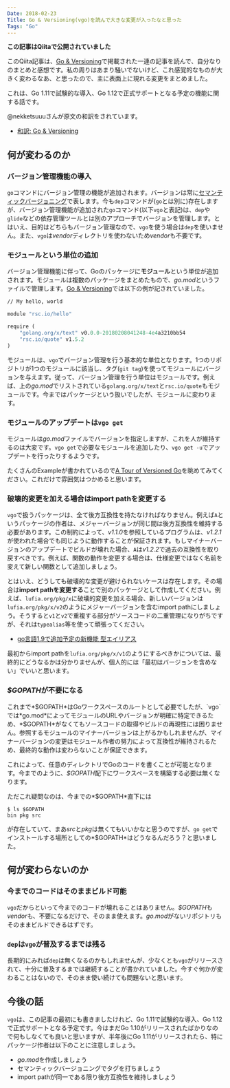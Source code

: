 ```yaml
---
Date: 2018-02-23
Title: Go & Versioning(vgo)を読んで大きな変更が入ったなと思った
Tags: "Go"
---
```


**この記事はQiitaで公開されていました**

このQiita記事は、[Go & Versioning](https://research.swtch.com/vgo)で掲載された一連の記事を読んで、自分なりのまとめと感想です。私の周りはあまり騒いでないけど、これ感覚的なものが大きく変わるなあ、と思ったので、主に表面上に現れる変更をまとめました。

これは、Go 1.11で試験的な導入、Go 1.12で正式サポートとなる予定の機能に関する話です。

@nekketsuuuさんが原文の和訳をされています。

* [和訳: Go & Versioning](https://qiita.com/nekketsuuu/items/36f00484ff7c30fd2007)

## 何が変わるのか

### バージョン管理機能の導入

`go`コマンドにバージョン管理の機能が追加されます。バージョンは常に[セマンティックバージョニング](https://semver.org/lang/ja/)で表します。今も`dep`コマンドが(`go`とは別に)存在しますが、バージョン管理機能が追加された`go`コマンド(以下`vgo`と表記)は、`dep`や`glide`などの依存管理ツールとは別のアプローチでバージョンを管理します。とはいえ、目的はどちらもバージョン管理なので、`vgo`を使う場合は`dep`を使いません。また、`vgo`は*vendor*ディレクトリを使わないため*vendor*も不要です。

### モジュールという単位の追加

バージョン管理機能に伴って、Goのパッケージに**モジュール**という単位が追加されます。モジュールは複数のパッケージをまとめたもので、*go.mod*というファイルで管理します。[Go &amp; Versioning](https://research.swtch.com/vgo)では以下の例が記されていました。

```go:go.mod
// My hello, world

module "rsc.io/hello"

require (
	"golang.org/x/text" v0.0.0-20180208041248-4e4a3210bb54
	"rsc.io/quote" v1.5.2
)
```

モジュールは、`vgo`でバージョン管理を行う基本的な単位となります。1つのリポジトリが1つのモジュールに該当し、タグ(`git tag`)を使ってモジュールにバージョンを与えます。従って、バージョン管理を行う単位はモジュールです。例えば、上の*go.mod*でリストされている`golang.org/x/text`と`rsc.io/quote`もモジュールです。今まではパッケージという扱いでしたが、モジュールに変わります。

### モジュールのアップデートは`vgo get`

モジュールは*go.mod*ファイルでバージョンを指定しますが、これを人が維持するのは大変です。`vgo get`で必要なモジュールを追加したり、`vgo get -u`でアップデートを行ったりするようです。

たくさんのExampleが書かれているので[A Tour of Versioned Go](https://research.swtch.com/vgo-tour)を眺めてみてください。これだけで雰囲気はつかめると思います。

### 破壊的変更を加える場合はimport pathを変更する

`vgo`で扱うパッケージは、全て後方互換性を持たなければなりません。例えば`A`というパッケージの作者は、メジャーバージョンが同じ間は後方互換性を維持する必要があります。この制約によって、*v1.1.0*を参照しているプログラムは、*v1.2.1*が使われた場合でも同じように動作することが保証されます。もしマイナーバージョンのアップデートでビルドが壊れた場合、`A`は*v1.2.2*で過去の互換性を取り戻すべきです。例えば、関数の動作を変更する場合は、仕様変更ではなく名前を変えて新しい関数として追加しましょう。

とはいえ、どうしても破壊的な変更が避けられないケースは存在します。その場合は**import pathを変更する**ことで別のパッケージとして作成してください。例えば、`lufia.org/pkg/x`に破壊的変更を加える場合、新しいバージョンは`lufia.org/pkg/x/v2`のようにメジャーバージョンを含むimport pathにしましょう。そうすると`v1`と`v2`で重複する部分がソースコードの二重管理になりがちですが、それは`typealias`等を使って頑張ってください。

* [go言語1.9で追加予定の新機能 型エイリアス](https://qiita.com/weloan/items/8abbb4003cfa1031a9e9)

最初からimport pathを`lufia.org/pkg/x/v1`のようにするべきかについては、最終的にどうなるかは分かりませんが、個人的には「最初はバージョンを含めない」でいいと思います。

### *$GOPATH*が不要になる

これまで*$GOPATH*はGoワークスペースのルートとして必要でしたが、`vgo`では*go.mod*によってモジュールのURLやバージョンが明確に特定できるため、*$GOPATH*がなくてもソースコードの取得やビルドの再現性には困りません。参照するモジュールのマイナーバージョンは上がるかもしれませんが、マイナーバージョンの変更はモジュール作者の努力によって互換性が維持されるため、最終的な動作は変わらないことが保証できます。

これによって、任意のディレクトリでGoのコードを書くことが可能となります。今までのように、*$GOPATH*配下にワークスペースを構築する必要は無くなります。

ただこれ疑問なのは、今までの*$GOPATH*直下には

```console
$ ls $GOPATH
bin	pkg	src
```

が存在していて、まあ*src*と*pkg*は無くてもいいかなと思うのですが、`go get`でインストールする場所としての*$GOPATH*はどうなるんだろう？と思いました。

## 何が変わらないのか

### 今までのコードはそのままビルド可能

`vgo`だからといって今までのコードが壊れることはありません。*$GOPATH*も*vendor*も、不要になるだけで、そのまま使えます。*go.mod*がないリポジトリもそのままビルドできるはずです。

### `dep`は`vgo`が普及するまでは残る

長期的にみれば`dep`は無くなるのかもしれませんが、少なくとも`vgo`がリリースされて、十分に普及するまでは継続することが書かれていました。今すぐ何かが変わることはないので、そのまま使い続けても問題ないと思います。

## 今後の話

`vgo`は、この記事の最初にも書きましたけれど、Go 1.11で試験的な導入、Go 1.12で正式サポートとなる予定です。今はまだGo 1.10がリリースされたばかりなので何もしなくても良いと思いますが、半年後にGo 1.11がリリースされたら、特にパッケージ作者は以下のことに注意しましょう。

* *go.mod*を作成しましょう
* セマンティックバージョニングでタグを打ちましょう
* import pathが同一である限り後方互換性を維持しましょう

